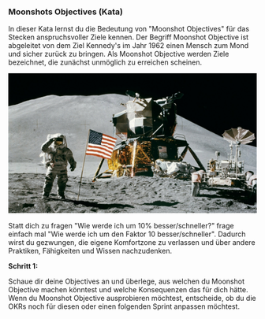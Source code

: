 ### Moonshots Objectives (Kata)
In dieser Kata lernst du die Bedeutung von "Moonshot Objectives" für das Stecken anspruchsvoller Ziele kennen. Der Begriff Moonshot Objective ist abgeleitet von dem Ziel Kennedy's im Jahr 1962 einen Mensch zum Mond und sicher zurück zu bringen. Als Moonshot Objective werden Ziele bezeichnet, die zunächst unmöglich zu erreichen scheinen.

![](./images/moonshot.png)

Statt dich zu fragen "Wie werde ich um 10% besser/schneller?" frage einfach mal "Wie werde ich um den Faktor 10 besser/schneller". Dadurch wirst du gezwungen, die eigene Komfortzone zu verlassen und über andere Praktiken, Fähigkeiten und Wissen nachzudenken.

**Schritt 1:**

Schaue dir deine Objectives an und überlege, aus welchen du Moonshot Objective machen könntest und welche Konsequenzen das für dich hätte. Wenn du Moonshot Objective ausprobieren möchtest, entscheide, ob du die OKRs noch für diesen oder einen folgenden Sprint anpassen möchtest.
